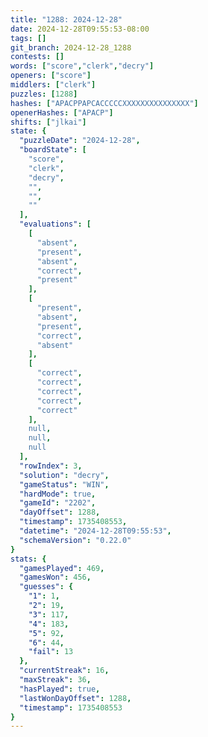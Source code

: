 ```yaml
---
title: "1288: 2024-12-28"
date: 2024-12-28T09:55:53-08:00
tags: []
git_branch: 2024-12-28_1288
contests: []
words: ["score","clerk","decry"]
openers: ["score"]
middlers: ["clerk"]
puzzles: [1288]
hashes: ["APACPPAPCACCCCCXXXXXXXXXXXXXXX"]
openerHashes: ["APACP"]
shifts: ["jlkai"]
state: {
  "puzzleDate": "2024-12-28",
  "boardState": [
    "score",
    "clerk",
    "decry",
    "",
    "",
    ""
  ],
  "evaluations": [
    [
      "absent",
      "present",
      "absent",
      "correct",
      "present"
    ],
    [
      "present",
      "absent",
      "present",
      "correct",
      "absent"
    ],
    [
      "correct",
      "correct",
      "correct",
      "correct",
      "correct"
    ],
    null,
    null,
    null
  ],
  "rowIndex": 3,
  "solution": "decry",
  "gameStatus": "WIN",
  "hardMode": true,
  "gameId": "2202",
  "dayOffset": 1288,
  "timestamp": 1735408553,
  "datetime": "2024-12-28T09:55:53",
  "schemaVersion": "0.22.0"
}
stats: {
  "gamesPlayed": 469,
  "gamesWon": 456,
  "guesses": {
    "1": 1,
    "2": 19,
    "3": 117,
    "4": 183,
    "5": 92,
    "6": 44,
    "fail": 13
  },
  "currentStreak": 16,
  "maxStreak": 36,
  "hasPlayed": true,
  "lastWonDayOffset": 1288,
  "timestamp": 1735408553
}
---
```

<!-- more -->
